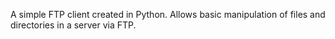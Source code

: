 A simple FTP client created in Python. Allows basic manipulation of files and directories in a server via FTP.
